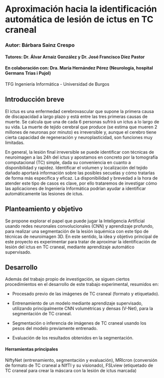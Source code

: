 # Aproximación hacia la identificación automática de lesión de ictus en TC craneal
### Autor: Bárbara Sainz Crespo
#### Tutores: Dr. Álvar Arnaiz González y Dr. José Francisco Díez Pastor
#### En colaboración con: Dra. María Hernández Pérez (Neurología, hospital Germans Trias i Pujol)
TFG Ingeniería Informática - Universidad de Burgos


## Introducción breve

El ictus es una enfermedad cerebrovascular que supone la primera causa de discapacidad a largo plazo y está entre las tres primeras causas de muerte. Se calcula que una de cada 6 personas sufrirá un ictus a lo largo de su vida.
La muerte de tejido cerebral que produce (se estima que mueren 2 millones de neuronas por minuto) es irreversible y, aunque el cerebro tiene cierta capacidad de regeneración y neuroplasticidad, son funciones muy limitadas.

En general, la lesión final irreversible se puede identificar con técnicas de neuroimagen a las 24h del ictus y apostamos en concreto por la tomografía computacional (TC) simple, dada su conveniencia en cuanto a disponibilidad y rapidez. Identificar el volumen y localización del tejido dañado aportará información sobre las posibles secuelas y cómo tratarlas de forma más específica y eficaz.
La disponibilidad y brevedad a la hora de atender este tipo de casos es clave, por ello trataremos de investigar cómo las aplicaciones de Ingeniería Informática podrían ayudar a identificar automáticamente las lesiones de ictus. 

## Planteamiento y objetivo

Se propone explorar el papel que puede jugar la Inteligencia Artificial usando redes neuronales convolucionales (CNN) y aprendizaje profundo, para realizar una segmentación de la lesión isquémica con este tipo de técnicas de neuroimagen 3D.
En este sentido, la idea y objetivo principal de este proyecto es experimentar para tratar de aproximar la identificación
de lesión del ictus en TC craneal, mediante aprendizaje automático supervisado.

## Desarrollo

Además del trabajo propio de investigación, se siguen ciertos procedimientos en el desarrollo de este trabajo experimental, resumidos en:

 - Procesado previo de las imágenes de TC craneal (formato y etiquetado).
 
 - Entrenamiento de un modelo mediante aprendizaje supervisado, utilizando principalmente CNN volumétricas y densas (V-Net), para la segmentación de TC craneal.
 
 - Segmentación o inferencia de imágenes de TC craneal usando los pesos del modelo previamente entrenado.
 
 - Evaluación de los resultados obtenidos en la segmentación.
 
 #### Herramientas principales
 
 NiftyNet (entrenamiento, segmentación y evaluación), MRIcron (conversión de formato de TC craneal a NIfTI y su visionado), FSLview (etiquetado de TC craneal para crear la máscara con la lesión de ictus marcada)

